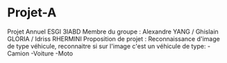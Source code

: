 # Projet-A
Projet Annuel ESGI 3IABD
Membre du groupe : Alexandre YANG / Ghislain GLORIA / Idriss RHERMINI
Proposition de projet : Reconnaissance d'image de type véhicule, reconnaitre si sur l'image c'est un véhicule de type:
-Camion
-Voiture
-Moto
